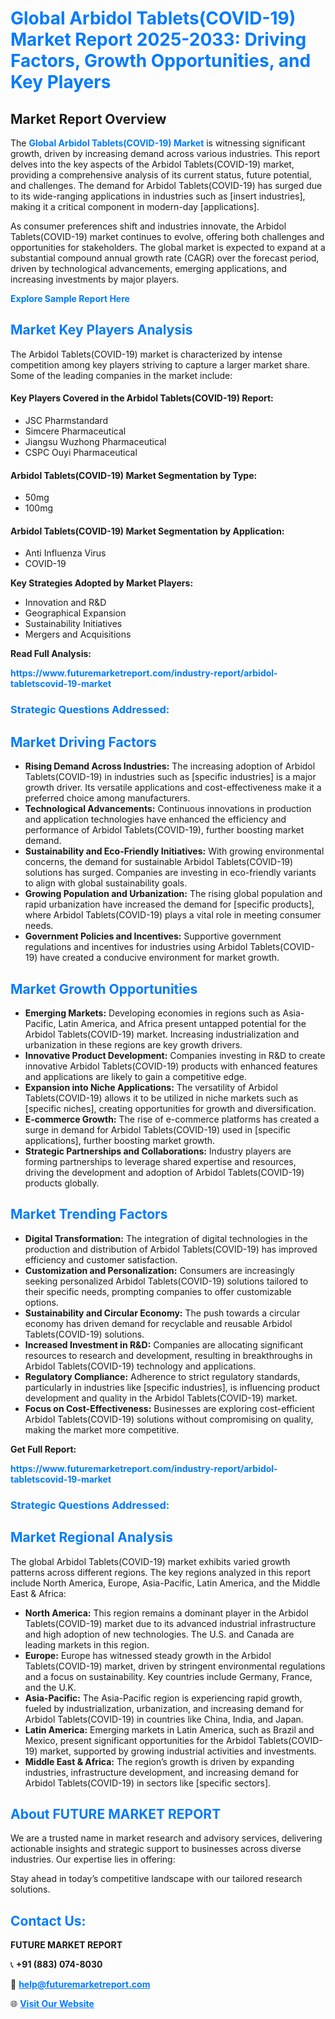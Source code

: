 <h1 style="color: #007BFF;">Global Arbidol Tablets(COVID-19) Market Report 2025-2033: Driving Factors, Growth Opportunities, and Key Players</h1>

<section id="overview">
<h2>Market Report Overview</h2>
<p>The <a href="https://www.futuremarketreport.com/industry-report/arbidol-tabletscovid-19-market" style="color: #007BFF; text-decoration: none;"><strong>Global Arbidol Tablets(COVID-19) Market</strong></a> is witnessing significant growth, driven by increasing demand across various industries. This report delves into the key aspects of the Arbidol Tablets(COVID-19) market, providing a comprehensive analysis of its current status, future potential, and challenges. The demand for Arbidol Tablets(COVID-19) has surged due to its wide-ranging applications in industries such as [insert industries], making it a critical component in modern-day [applications].</p>
<p>As consumer preferences shift and industries innovate, the Arbidol Tablets(COVID-19) market continues to evolve, offering both challenges and opportunities for stakeholders. The global market is expected to expand at a substantial compound annual growth rate (CAGR) over the forecast period, driven by technological advancements, emerging applications, and increasing investments by major players.</p>
</section>

<section id="overview">
<p><a href="https://www.futuremarketreport.com/request-sample/reportId=78060" style="color: #007BFF; text-decoration: none;"><strong>Explore Sample Report Here</strong></a></p>
</section>

<section id="key-players">
<h2 style="color: #007BFF;">Market Key Players Analysis</h2>
<p>The Arbidol Tablets(COVID-19) market is characterized by intense competition among key players striving to capture a larger market share. Some of the leading companies in the market include:</p>
<h4>Key Players Covered in the Arbidol Tablets(COVID-19) Report:</h4>
<ul><li>JSC Pharmstandard</li><li>Simcere Pharmaceutical</li><li>Jiangsu Wuzhong Pharmaceutical</li><li>CSPC Ouyi Pharmaceutical</li></ul>
<h4>Arbidol Tablets(COVID-19) Market Segmentation by Type:</h4>
<ul><li>50mg</li><li>100mg</li></ul>

<h4>Arbidol Tablets(COVID-19) Market Segmentation by Application:</h4>
<ul><li>Anti Influenza Virus</li><li>COVID-19</li></ul>
<p><strong>Key Strategies Adopted by Market Players:</strong></p>
<ul>
<li>Innovation and R&D</li>
<li>Geographical Expansion</li>
<li>Sustainability Initiatives</li>
<li>Mergers and Acquisitions</li>
</ul>
</section>

<section>
<p><strong>Read Full Analysis: </strong></p><a href="https://www.futuremarketreport.com/industry-report/arbidol-tabletscovid-19-market" style="color: #007BFF; text-decoration: none;"><strong>https://www.futuremarketreport.com/industry-report/arbidol-tabletscovid-19-market</strong></a>
<h3 style="color: #007BFF;">Strategic Questions Addressed:</h3>
</section>

<section id="driving-factors">
<h2 style="color: #007BFF;">Market Driving Factors</h2>
<ul>
<li><strong>Rising Demand Across Industries:</strong> The increasing adoption of Arbidol Tablets(COVID-19) in industries such as [specific industries] is a major growth driver. Its versatile applications and cost-effectiveness make it a preferred choice among manufacturers.</li>
<li><strong>Technological Advancements:</strong> Continuous innovations in production and application technologies have enhanced the efficiency and performance of Arbidol Tablets(COVID-19), further boosting market demand.</li>
<li><strong>Sustainability and Eco-Friendly Initiatives:</strong> With growing environmental concerns, the demand for sustainable Arbidol Tablets(COVID-19) solutions has surged. Companies are investing in eco-friendly variants to align with global sustainability goals.</li>
<li><strong>Growing Population and Urbanization:</strong> The rising global population and rapid urbanization have increased the demand for [specific products], where Arbidol Tablets(COVID-19) plays a vital role in meeting consumer needs.</li>
<li><strong>Government Policies and Incentives:</strong> Supportive government regulations and incentives for industries using Arbidol Tablets(COVID-19) have created a conducive environment for market growth.</li>
</ul>
</section>

<section id="growth-opportunities">
<h2 style="color: #007BFF;">Market Growth Opportunities</h2>
<ul>
<li><strong>Emerging Markets:</strong> Developing economies in regions such as Asia-Pacific, Latin America, and Africa present untapped potential for the Arbidol Tablets(COVID-19) market. Increasing industrialization and urbanization in these regions are key growth drivers.</li>
<li><strong>Innovative Product Development:</strong> Companies investing in R&D to create innovative Arbidol Tablets(COVID-19) products with enhanced features and applications are likely to gain a competitive edge.</li>
<li><strong>Expansion into Niche Applications:</strong> The versatility of Arbidol Tablets(COVID-19) allows it to be utilized in niche markets such as [specific niches], creating opportunities for growth and diversification.</li>
<li><strong>E-commerce Growth:</strong> The rise of e-commerce platforms has created a surge in demand for Arbidol Tablets(COVID-19) used in [specific applications], further boosting market growth.</li>
<li><strong>Strategic Partnerships and Collaborations:</strong> Industry players are forming partnerships to leverage shared expertise and resources, driving the development and adoption of Arbidol Tablets(COVID-19) products globally.</li>
</ul>
</section>

<section id="trending-factors">
<h2 style="color: #007BFF;">Market Trending Factors</h2>
<ul>
<li><strong>Digital Transformation:</strong> The integration of digital technologies in the production and distribution of Arbidol Tablets(COVID-19) has improved efficiency and customer satisfaction.</li>
<li><strong>Customization and Personalization:</strong> Consumers are increasingly seeking personalized Arbidol Tablets(COVID-19) solutions tailored to their specific needs, prompting companies to offer customizable options.</li>
<li><strong>Sustainability and Circular Economy:</strong> The push towards a circular economy has driven demand for recyclable and reusable Arbidol Tablets(COVID-19) solutions.</li>
<li><strong>Increased Investment in R&D:</strong> Companies are allocating significant resources to research and development, resulting in breakthroughs in Arbidol Tablets(COVID-19) technology and applications.</li>
<li><strong>Regulatory Compliance:</strong> Adherence to strict regulatory standards, particularly in industries like [specific industries], is influencing product development and quality in the Arbidol Tablets(COVID-19) market.</li>
<li><strong>Focus on Cost-Effectiveness:</strong> Businesses are exploring cost-efficient Arbidol Tablets(COVID-19) solutions without compromising on quality, making the market more competitive.</li>
</ul>
</section>

<section>
<p><strong>Get Full Report: </strong></p><a href="https://www.futuremarketreport.com/industry-report/arbidol-tabletscovid-19-market" style="color: #007BFF; text-decoration: none;"><strong>https://www.futuremarketreport.com/industry-report/arbidol-tabletscovid-19-market</strong></a>
<h3 style="color: #007BFF;">Strategic Questions Addressed:</h3>
</section>


<section id="regional-analysis">
<h2 style="color: #007BFF;">Market Regional Analysis</h2>
<p>The global Arbidol Tablets(COVID-19) market exhibits varied growth patterns across different regions. The key regions analyzed in this report include North America, Europe, Asia-Pacific, Latin America, and the Middle East & Africa:</p>
<ul>
<li><strong>North America:</strong> This region remains a dominant player in the Arbidol Tablets(COVID-19) market due to its advanced industrial infrastructure and high adoption of new technologies. The U.S. and Canada are leading markets in this region.</li>
<li><strong>Europe:</strong> Europe has witnessed steady growth in the Arbidol Tablets(COVID-19) market, driven by stringent environmental regulations and a focus on sustainability. Key countries include Germany, France, and the U.K.</li>
<li><strong>Asia-Pacific:</strong> The Asia-Pacific region is experiencing rapid growth, fueled by industrialization, urbanization, and increasing demand for Arbidol Tablets(COVID-19) in countries like China, India, and Japan.</li>
<li><strong>Latin America:</strong> Emerging markets in Latin America, such as Brazil and Mexico, present significant opportunities for the Arbidol Tablets(COVID-19) market, supported by growing industrial activities and investments.</li>
<li><strong>Middle East & Africa:</strong> The region’s growth is driven by expanding industries, infrastructure development, and increasing demand for Arbidol Tablets(COVID-19) in sectors like [specific sectors].</li>
</ul>
</section>

<footer>
<h2 style="color: #007BFF;">About FUTURE MARKET REPORT</h2>
<p>We are a trusted name in market research and advisory services, delivering actionable insights and strategic support to businesses across diverse industries. Our expertise lies in offering:</p>

<p>Stay ahead in today’s competitive landscape with our tailored research solutions.</p>

<h2 style="color: #007BFF;">Contact Us:</h2>
<p><strong>FUTURE MARKET REPORT</strong></p>
<p>📞 <strong>+91 (883) 074-8030</strong></p>
<p>📧 <strong><a href="mailto:help@futuremarketreport.com" style="color: #007BFF;">help@futuremarketreport.com</a></strong></p>
<p>🌐 <strong><a href="https://www.futuremarketreport.com/" style="color: #007BFF;">Visit Our Website</a></strong></p>
</footer>